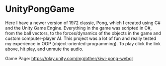 # UnityPongGame
  Here I have a newer version of 1972 classic, Pong, which I created using C# and the Unity Game Engine. Everything in the game was scripted in C#, from the ball vectors, to the forces/dynamics of the objects in the game and custom computer-player AI. This project was a lot of fun and really tested my experience in OOP (object-oriented-programming). To play click the link above, hit play, and unmute the audio.

  Game Page: https://play.unity.com/mg/other/kiwi-pong-webgl
